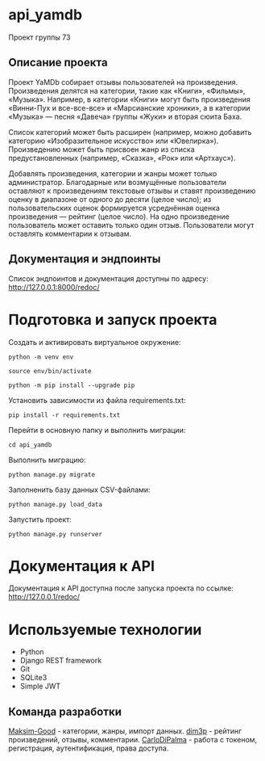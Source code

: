 # api_yamdb
Проект группы 73

## Описание проекта
Проект YaMDb собирает отзывы пользователей на произведения. Произведения делятся на категории, такие как «Книги», «Фильмы», «Музыка». Например, в категории «Книги» могут быть произведения «Винни-Пух и все-все-все» и «Марсианские хроники», а в категории «Музыка» — песня «Давеча» группы «Жуки» и вторая сюита Баха.

Список категорий может быть расширен (например, можно добавить категорию «Изобразительное искусство» или «Ювелирка»). 
Произведению может быть присвоен жанр из списка предустановленных (например, «Сказка», «Рок» или «Артхаус»). 

Добавлять произведения, категории и жанры может только администратор.
Благодарные или возмущённые пользователи оставляют к произведениям текстовые отзывы и ставят произведению оценку в диапазоне от одного до десяти (целое число); из пользовательских оценок формируется усреднённая оценка произведения — рейтинг (целое число). На одно произведение пользователь может оставить только один отзыв.
Пользователи могут оставлять комментарии к отзывам.

## Документация и эндпоинты

Список эндпоинтов и документация доступны по адресу: http://127.0.0.1:8000/redoc/

# Подготовка и запуск проекта

Cоздать и активировать виртуальное окружение:

```
python -m venv env
```

```
source env/bin/activate
```

```
python -m pip install --upgrade pip
```

Установить зависимости из файла requirements.txt:

```
pip install -r requirements.txt
```

Перейти в основную папку и выполнить миграции:

```
cd api_yamdb
```

Выполнить миграцию:

```
python manage.py migrate
```

Заполненить базу данных CSV-файлами:

```
python manage.py load_data
```

Запустить проект:

```
python manage.py runserver
```

# Документация к API
Документация к API доступна после запуска проекта по ссылке:
http://127.0.0.1/redoc/

# Используемые технологии
- Python
- Django REST framework
- Git
- SQLite3
- Simple JWT
## Команда разработки
[Maksim-Good](https://github.com/Maksim-Good) - категории, жанры, импорт данных.
[dim3p](https://github.com/dim3p) - рейтинг произведений, отзывы, комментарии.
[CarloDiPalma](https://github.com/CarloDiPalma) - работа с токеном, регистрация, аутентификация, права доступа.


